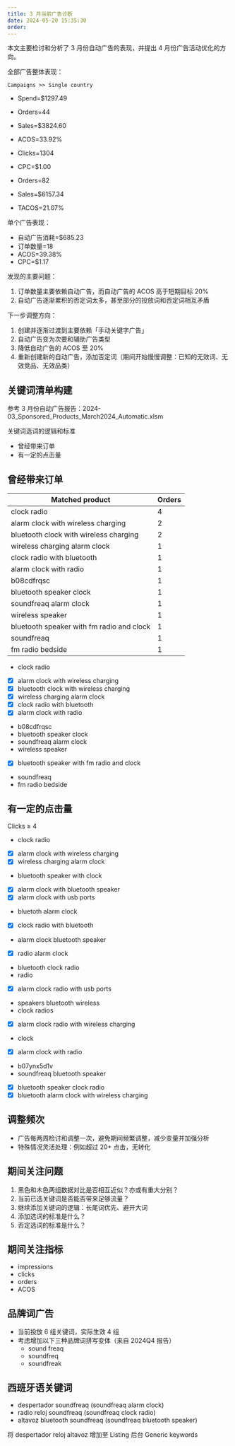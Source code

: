 ```yaml
---
title: 3 月当前广告诊断
date: 2024-05-20 15:35:30
order: 
---
```


本文主要检讨和分析了 3 月份自动广告的表现，并提出 4 月份广告活动优化的方向。

全部广告整体表现：

`Campaigns >> Single country`

- Spend=\$1297.49
- Orders=44
- Sales=\$3824.60
- ACOS=33.92%
- Clicks=1304
- CPC=\$1.00

- Orders=82
- Sales=\$6157.34
- TACOS=21.07%

单个广告表现：

- 自动广告消耗=$685.23
- 订单数量=18
- ACOS=39.38%
- CPC=$1.17

发现的主要问题：

1. 订单数量主要依赖自动广告，而自动广告的 ACOS 高于短期目标 20%
2. 自动广告逐渐累积的否定词太多，甚至部分的投放词和否定词相互矛盾

下一步调整方向：

1. 创建并逐渐过渡到主要依赖「手动关键字广告」
2. 自动广告变为次要和辅助广告类型
3. 降低自动广告的 ACOS 至 20%
4. 重新创建新的自动广告，添加否定词（期间开始慢慢调整：已知的无效词、无效竞品、无效品类）

## 关键词清单构建

参考 3 月份自动广告报告：2024-03_Sponsored_Products_March2024_Automatic.xlsm

关键词选词的逻辑和标准

- 曾经带来订单
- 有一定的点击量

## 曾经带来订单

| Matched product                           | Orders |
| ----------------------------------------- | ------ |
| clock radio                               | 4      |
| alarm clock with wireless charging        | 2      |
| bluetooth clock with wireless charging    | 2      |
| wireless charging alarm clock             | 1      |
| clock radio with bluetooth                | 1      |
| alarm clock with radio                    | 1      |
| b08cdfrqsc                                | 1      |
| bluetooth speaker clock                   | 1      |
| soundfreaq alarm clock                    | 1      |
| wireless speaker                          | 1      |
| bluetooth speaker with fm radio and clock | 1      |
| soundfreaq                                | 1      |
| fm radio bedside                          | 1      |

- clock radio
- [x] alarm clock with wireless charging
- [x] bluetooth clock with wireless charging
- [x] wireless charging alarm clock
- [x] clock radio with bluetooth
- [x] alarm clock with radio
- b08cdfrqsc
- bluetooth speaker clock
- soundfreaq alarm clock
- wireless speaker
- [x] bluetooth speaker with fm radio and clock
- soundfreaq
- fm radio bedside

## 有一定的点击量

Clicks $\geqslant$ 4

- clock radio
- [x] alarm clock with wireless charging
- [x] wireless charging alarm clock
- bluetooth speaker with clock
- [x] alarm clock with bluetooth speaker
- [x] alarm clock with usb ports
- bluetoth alarm clock
- [x] clock radio with bluetooth
- alarm clock bluetooth speaker
- [x] radio alarm clock
- bluetooth clock radio
- radio
- [x] alarm clock radio with usb ports
- speakers bluetooth wireless
- clock radios
- [x] alarm clock radio with wireless charging
- clock
- [x] alarm clock with radio
- b07ynx5d1v
- soundfreaq bluetooth speaker
- [x] bluetooth speaker clock radio
- [x] bluetooth alarm clock with wireless charging

## 调整频次

- 广告每两周检讨和调整一次，避免期间频繁调整，减少变量并加强分析
- 特殊情况灵活处理：例如超过 20+ 点击，无转化

## 期间关注问题

1. 黑色和木色两组数据对比是否相互近似？亦或有重大分别？
2. 当前已选关键词是否能否带来足够流量？
3. 继续添加关键词的逻辑：长尾词优先、避开大词
4. 添加选词的标准是什么？
5. 否定选词的标准是什么？

## 期间关注指标

- impressions
- clicks
- orders
- ACOS

## 品牌词广告

- 当前投放 6 组关键词，实际生效 4 组
- 考虑增加以下三种品牌词拼写变体（来自 2024Q4 报告）
  - sound freaq
  - soundfreq
  - soundfreak

## 西班牙语关键词

- despertador soundfreaq (soundfreaq alarm clock)
- radio reloj soundfreaq (soundfreaq clock radio)
- altavoz bluetooth soundfreaq (soundfreaq bluetooth speaker)

将 despertador reloj altavoz 增加至 Listing 后台 Generic keywords

